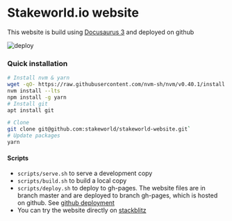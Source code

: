 # Stakeworld.io website
This website is build using [Docusaurus 3](https://docusaurus.io/) and deployed on github

![deploy](https://github.com/stakeworld/stakeworld-website/actions/workflows/deploy.yml/badge.svg)

### Quick installation

```bash
# Install nvm & yarn
wget -qO- https://raw.githubusercontent.com/nvm-sh/nvm/v0.40.1/install.sh | bash
nvm install --lts
npm install -g yarn
# Install git
apt install git

# Clone
git clone git@github.com:stakeworld/stakeworld-website.git`
# Update packages
yarn
```

#### Scripts
* `scripts/serve.sh` to serve a development copy
* `scripts/build.sh` to build a local copy
* `scripts/deploy.sh` to deploy to gh-pages. The website files are in branch master and are deployed to branch gh-pages, which is hosted on github. See [github deployment](https://docusaurus.io/docs/next/deployment#deploying-to-github-pages)
* You can try the website directly on [stackblitz](https://stackblitz.com/github/stakeworld/stakeworld-website/tree/master/?file=README.md)
